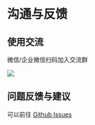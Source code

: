 # 沟通与反馈

## 使用交流

微信/企业微信扫码加入交流群

![](https://blogimagesrep-1257180516.cos.ap-guangzhou.myqcloud.com/elog-docs-images/FuBJmZMQwvgi4bgVyd0dAJ5qPS5I.png#averageHue=%23fdc671&clientId=u846cd10d-517c-4&from=drop&height=325&id=u4f6757ee&name=IMG_1672.PNG&originHeight=396&originWidth=396&originalType=binary&ratio=1&rotation=0&showTitle=false&size=68966&status=done&style=none&taskId=ue4537a18-530c-4606-b554-74e609332b3&title=&width=325)

## 问题反馈与建议

可以前往 [Github Issues](https://github.com/LetTTGACO/elog/issues)
